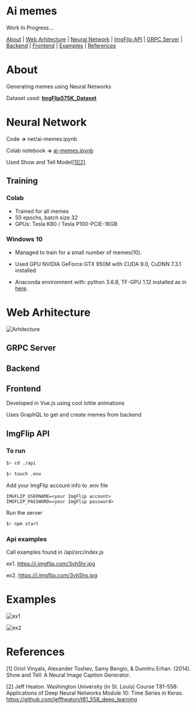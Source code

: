 # Ai memes

Work In Progress...

[About](#About) | [Web Arhitecture](#web-arhitecture) | [Neural Network](#neural-network) | [ImgFlip API](#imgflip-api) | [GRPC Server](#grpc-server) | [Backend](#backend) | [Frontend](#frontend) | [Examples](#examples) | [References](#references)

# About

Generating memes using Neural Networks

Dataset used: **[ImgFlip575K_Dataset](https://github.com/schesa/ImgFlip575K_Dataset)**

# Neural Network

Code **->** net/ai-memes.ipynb 

Colab notebook **->** [ai-memes.ipynb](https://colab.research.google.com/drive/1LnE0DmonhHVZ9RsGKUpO7NW0eDdON8sl?usp=sharing)

Used Show and Tell Model[[1]](#1)[[2]](#2).

## Training

### Colab

* Trained for all memes
* 50 epochs, batch size 32
* GPUs: Tesla K80 / Tesla P100-PCIE-16GB

### Windows 10

* Managed to train for a small number of memes(10).

* Used GPU NVIDIA GeForce GTX 950M with CUDA 9.0, CuDNN 7.3.1 installed

* Anaconda environment with: python 3.6.8, TF-GPU 1.12 installed as in [here](https://medium.com/@adas7232/setup-tensor-flow-and-keras-with-gpu-support-on-windows-pc-2a13f5f15f9f).

# Web Arhitecture

![Arhitecture](https://github.com/schesa/ai-memes/blob/master/Web-Arhitecture-EN.png)


## GRPC Server

## Backend

## Frontend

Developed in Vue.js using cool lottie animations

Uses GraphQL to get and create memes from backend 

## ImgFlip API

### To run
```sh
$> cd ./api
```
```sh
$> touch .env
```
Add your ImgFlip account info to .env file
```
IMGFLIP_USERNAME=<your ImgFlip account>
IMGFLIP_PASSWORD=<your ImgFlip password>
```
Run the server
```sh
$> npm start
```

### Api examples

Call examples found in /api/src/index.js

ex1. https://i.imgflip.com/3vh5hr.jpg

ex2. https://i.imgflip.com/3vh5hs.jpg

# Examples

![ex1](https://raw.githubusercontent.com/schesa/ai-memes/master/net/classes/aquarium.jpg)

![ex2](https://raw.githubusercontent.com/schesa/ai-memes/master/net/classes/iphone-meme.jpg)


# References

<a id="1">[1]</a> 
Oriol Vinyals, Alexander Toshev, Samy Bengio, & Dumitru Erhan.
(2014).
Show and Tell: A Neural Image Caption Generator.

<a id="2">[2]</a> 
Jeff Heaton. 
Washington University (in St. Louis) Course T81-558: Applications
of Deep Neural Networks Module 10: Time Series in Keras.
https://github.com/jeffheaton/t81_558_deep_learning

